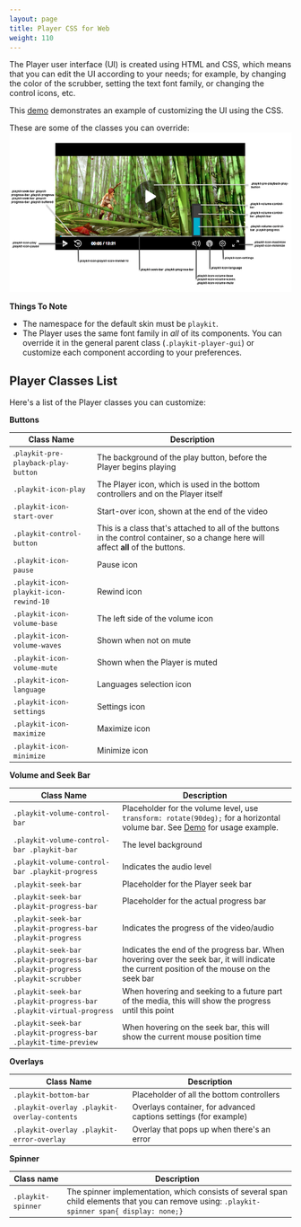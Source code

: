 ```yaml
---
layout: page
title: Player CSS for Web
weight: 110
---
```


The Player user interface (UI) is created using HTML and CSS, which means that you can edit the UI according to your needs; for example, by changing the color of the scrubber, setting the text font family, or changing the control icons, etc. 

This [demo](https://codepen.io/odedhutzler/pen/wNwRbm?editors=1100) demonstrates an example of customizing the UI using the CSS.

These are some of the classes you can override: 
![classes you can override](./images/css-class-override.png)

**Things To Note**
- The namespace for the default skin must be `playkit`.
- The Player uses the same font family in *all* of its components. You can override it in the general parent class (`.playkit-player-gui`) or customize each component according to your preferences.

## Player Classes List

Here's a list of the Player classes you can customize:

**Buttons**

| Class Name                             | Description                                                                                                                 |
| -------------------------------------- | --------------------------------------------------------------------------------------------------------------------------- |
| .`playkit-pre-playback-play-button`    | The background of the play button, before the Player begins playing                                                         |
| `.playkit-icon-play`                   | The Player icon, which is used in the bottom controllers and on the Player itself                                           |
| `.playkit-icon-start-over`             | Start-over icon, shown at the end of the video                                                                              |
| `.playkit-control-button`              | This is a class that's attached to all of the buttons in the control container, so a change here will affect **all** of the buttons. |
| `.playkit-icon-pause`                  | Pause icon                                                                                                                  |
| `.playkit-icon-playkit-icon-rewind-10` | Rewind icon                                                                                                                 |
| `.playkit-icon-volume-base`            | The left side of the volume icon                                                                                            |
| `.playkit-icon-volume-waves`           | Shown when not on mute                                                                                                      |
| `.playkit-icon-volume-mute`            | Shown when the Player is muted                                                                                              |
| `.playkit-icon-language`               | Languages selection icon                                                                                                    |
| `.playkit-icon-settings`               | Settings icon                                                                                                               |
| `.playkit-icon-maximize`               | Maximize icon                                                                                                               |
| `.playkit-icon-minimize`               | Minimize icon                                                                                                               |

**Volume and Seek Bar**

| Class Name                                                                    | Description                                                                                                                                |
| ----------------------------------------------------------------------------- | ------------------------------------------------------------------------------------------------------------------------------------------ |
| `.playkit-volume-control-bar`                                                 | Placeholder for the volume level, use `transform: rotate(90deg);` for a horizontal volume bar. See [Demo](https://codepen.io/odedhutzler/pen/wNwRbm?editors=1100) for usage example.                                                                                                        |
| `.playkit-volume-control-bar .playkit-bar`                                    | The level background                                                                                                                |
| `.playkit-volume-control-bar .playkit-progress`                               | Indicates the audio level                                                                                                                  |
| `.playkit-seek-bar`                                                           | Placeholder for the Player seek bar                                                                                                        |
| `.playkit-seek-bar .playkit-progress-bar`                                     | Placeholder for the actual progress bar                                                                                                    |
| `.playkit-seek-bar .playkit-progress-bar .playkit-progress`                   | Indicates the progress of the video/audio                                                                                                  |
| `.playkit-seek-bar .playkit-progress-bar .playkit-progress .playkit-scrubber` | Indicates the end of the progress bar. When hovering over the seek bar, it will indicate the current position of the mouse on the seek bar |
| `.playkit-seek-bar .playkit-progress-bar .playkit-virtual-progress`           | When hovering and seeking to a future part of the media, this will show the progress until this point                                      |
| `.playkit-seek-bar .playkit-progress-bar .playkit-time-preview`               | When hovering on the seek bar, this will show the current mouse position time                                                                |

**Overlays**

| Class Name                                   | Description                                                      |
| -------------------------------------------- | ---------------------------------------------------------------- |
| `.playkit-bottom-bar`                        | Placeholder of all the bottom controllers                        |
| `.playkit-overlay .playkit-overlay-contents` | Overlays container, for advanced captions settings (for example) |
| `.playkit-overlay .playkit-error-overlay`    | Overlay that pops up when there's an error                      |

**Spinner**

| Class name         | Description                                                                                                                                   |
| ------------------ | --------------------------------------------------------------------------------------------------------------------------------------------- |
| `.playkit-spinner` | The spinner implementation, which consists of several span child elements that you can remove using: `.playkit-spinner span{ display: none;}` |
